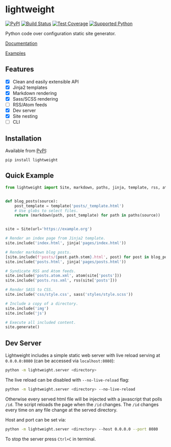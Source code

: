 # lightweight
[![PyPI](https://img.shields.io/pypi/v/lightweight)][pypi]
[![Build Status](https://img.shields.io/azure-devops/build/misha-drachuk/lightweight/8)](https://dev.azure.com/misha-drachuk/lightweight/_build/latest?definitionId=8&branchName=master)
[![Test Coverage](https://img.shields.io/coveralls/github/mdrachuk/lightweight/master)](https://coveralls.io/github/mdrachuk/lightweight)
[![Supported Python](https://img.shields.io/pypi/pyversions/lightweight)][pypi]

Python code over configuration static site generator.

[Documentation][docs]

[Examples](https://github.com/mdrachuk/lightweight-examples)



## Features
- [x] Clean and easily extensible API 
- [x] Jinja2 templates
- [x] Markdown rendering
- [x] Sass/SCSS rendering
- [ ] RSS/Atom feeds
- [x] Dev server
- [x] Site nesting
- [ ] CLI

## Installation
Available from [PyPI][pypi]:
```shell
pip install lightweight
```

## Quick Example
```python
from lightweight import Site, markdown, paths, jinja, template, rss, atom, sass


def blog_posts(source):
    post_template = template('posts/_template.html')
    # Use globs to select files.
    return (markdown(path, post_template) for path in paths(source))


site = Site(url='https://example.org')

# Render an index page from Jinja2 template.
site.include('index.html', jinja('pages/index.html'))

# Render markdown blog posts.
[site.include(f'posts/{post.path.stem}.html', post) for post in blog_posts('posts/**.md')]
site.include('posts.html', jinja('pages/posts.html'))

# Syndicate RSS and Atom feeds.
site.include('posts.atom.xml', atom(site['posts']))
site.include('posts.rss.xml', rss(site['posts']))

# Render SASS to CSS.
site.include('css/style.css', sass('styles/style.scss'))

# Include a copy of a directory.
site.include('img')
site.include('js')

# Execute all included content. 
site.generate()
```

## Dev Server

Lightweight includes a simple static web server with live reload 
serving at `0.0.0.0:8080` (can be accessed via `localhost:8080`):
```bash
python -m lightweight.server <directory>
```

The live reload can be disabled with `--no-live-reload` flag:
```bash
python -m lightweight.server <directory> --no-live-reload
```
Otherwise every served html file will be injected with a javascript that polls `/id`.
The script reloads the page when the `/id` changes.
The `/id` changes every time on any file change at the served directory.

Host and port can be set via:
```bash
python -m lightweight.server <directory> --host 0.0.0.0 --port 8080
```

To stop the server press `Ctrl+C` in terminal.


[pypi]: https://pypi.org/project/lightweight/
[docs]: https://lightweight.readthedocs.io/en/latest/ 
